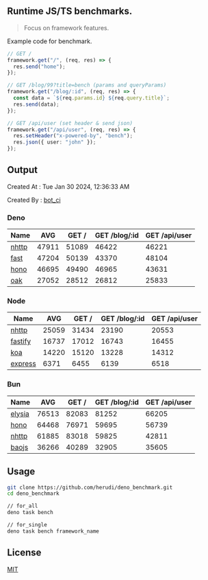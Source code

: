 ## Runtime JS/TS benchmarks.

> Focus on framework features.

Example code for benchmark.
```ts
// GET /
framework.get("/", (req, res) => {
  res.send("home");
});

// GET /blog/99?title=bench (params and queryParams)
framework.get("/blog/:id", (req, res) => {
  const data = `${req.params.id} ${req.query.title}`;
  res.send(data);
});

// GET /api/user (set header & send json)
framework.get("/api/user", (req, res) => {
  res.setHeader("x-powered-by", "bench");
  res.json({ user: "john" });
});
```

## Output
Created At : Tue Jan 30 2024, 12:36:33 AM

Created By : [bot_ci](https://github.com/herudi/deno_benchmarks/commits?author=github-actions%5Bbot%5D)


### Deno
|Name|AVG|GET /|GET /blog/:id|GET /api/user|
|----|----|----|----|----|
|[nhttp](https://github.com/nhttp/nhttp)|47911|51089|46422|46221|
|[fast](https://github.com/danteissaias/fast)|47204|50139|43370|48104|
|[hono](https://github.com/honojs/hono)|46695|49490|46965|43631|
|[oak](https://github.com/oakserver/oak)|27052|28512|26812|25833|
  


### Node
|Name|AVG|GET /|GET /blog/:id|GET /api/user|
|----|----|----|----|----|
|[nhttp](https://github.com/nhttp/nhttp)|25059|31434|23190|20553|
|[fastify](https://github.com/fastify/fastify)|16737|17012|16743|16455|
|[koa](https://github.com/koajs/koa)|14220|15120|13228|14312|
|[express](https://github.com/expressjs/express)|6371|6455|6139|6518|
  


### Bun
|Name|AVG|GET /|GET /blog/:id|GET /api/user|
|----|----|----|----|----|
|[elysia](https://github.com/elysiajs/elysia)|76513|82083|81252|66205|
|[hono](https://github.com/honojs/hono)|64468|76971|59695|56739|
|[nhttp](https://github.com/nhttp/nhttp)|61885|83018|59825|42811|
|[baojs](https://github.com/mattreid1/baojs)|36266|40289|32905|35605|
  



## Usage

```bash
git clone https://github.com/herudi/deno_benchmark.git
cd deno_benchmark

// for_all
deno task bench

// for_single
deno task bench framework_name
```

## License

[MIT](LICENSE)

